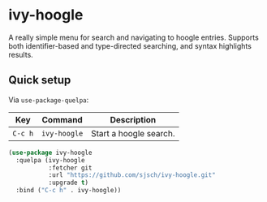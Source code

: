 # ivy-hoogle

A really simple menu for search and navigating to hoogle entries.
Supports both identifier-based and type-directed searching, and syntax
highlights results.

## Quick setup

Via `use-package-quelpa`:

| Key | Command | Description |
| --- | --- | --- |
| `C-c h` | `ivy-hoogle` | Start a hoogle search. |

```lisp
(use-package ivy-hoogle
  :quelpa (ivy-hoogle
           :fetcher git
           :url "https://github.com/sjsch/ivy-hoogle.git"
           :upgrade t)
  :bind ("C-c h" . ivy-hoogle))
```
